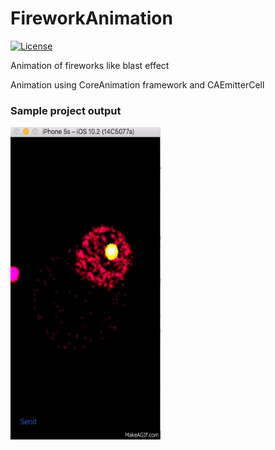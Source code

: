 # FireworkAnimation

[![License](http://img.shields.io/:license-mit-blue.svg)](https://github.com/PayalUmraliya/FireworkAnimation/blob/master/LICENSE)

Animation of fireworks like blast effect

Animation using CoreAnimation framework and CAEmitterCell 

### Sample project output

<img src="https://github.com/PayalUmraliya/FireworkAnimation/blob/master/fireworkoutput.gif" width="240" height="500" />
